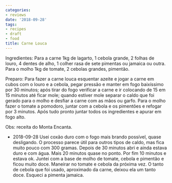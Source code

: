 ```yaml
---
categories:
- reviews
date: '2018-09-28'
tags:
- recipes
- draft
- food
title: Carne Louca
---
```


Ingredientes: Para a carne 1kg de lagarto, 1 cebola grande, 2 folhas de louro, 4 dentes de alho, 1 colher rasa de sete pimentas ou jamaica ou outra. Para o molho 1kg de tomate, 2 cebolas grandes, pimentão.

Preparo: Para fazer a carne louca esquentar azeite e jogar a carne em cubos com o louro e a cebola, pegar pressão e manter em fogo baixíssimo por 30 minutos; após tirar do fogo verificar a carne e ir colocando de 15 em 15 minutos até ficar mole; quando estiver mole separar o caldo que foi gerado para o molho e desfiar a carne com as mãos ou garfo. Para o molho fazer o tomate a pomodoro, juntar com a cebola e os pimentões e refogar por 3 minutos. Após tudo pronto juntar todos os ingredientes e apurar em fogo alto.

Obs: receita do Monta Encanta.

 - 2018-09-28 Usei coxão duro com o fogo mais brando possível, quase desligando. O processo parece útil para outros tipos de caldo, mas fica muito pouco com 300 gramas. Depois de 30 minutos abri e ainda estava duro e com água. Mais 20 minutos quase no ponto. Por fim 10 minutos e estava ok. Juntei com a base de molho de tomate, cebola e pimentão e ficou muito doce. Maneirar no tomate e cebola da próxima vez. O tanto de cebola que foi usado, aproximado da carne, deixou ela um tanto doce. Esqueci a pimenta jamaica.